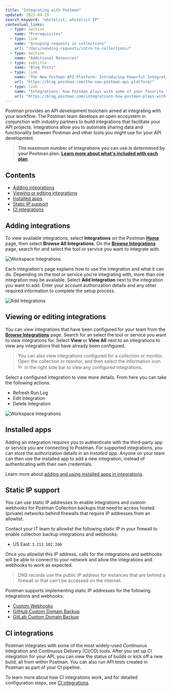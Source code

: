 ```yaml
---
title: "Integrating with Postman"
updated: 2022-04-29
search_keyword: "whitelist, whitelist IP"
contextual_links:
  - type: section
    name: "Prerequisites"
  - type: link
    name: "Grouping requests in collections"
    url: "/docs/sending-requests/intro-to-collections/"
  - type: section
    name: "Additional Resources"
  - type: subtitle
    name: "Blog Posts"
  - type: link
    name: "The New Postman API Platform: Introducing Powerful Integrations"
    url: "https://blog.postman.com/the-new-postman-api-platform/"
  - type: link
    name: "Integrations: how Postman plays with some of your favorite tools"
    url: "https://blog.postman.com/integrations-how-postman-plays-with-some-of-your-favorite-tools/"
---
```


Postman provides an API development toolchain aimed at integrating with your workflow. The Postman team develops an open ecosystem in conjunction with industry partners to build integrations that facilitate your API projects. Integrations allow you to automate sharing data and functionality between Postman and other tools you might use for your API development.

> **The maximum number of integrations you can use is determined by your Postman plan. [Learn more about what's included with each plan](https://www.postman.com/pricing/).**

## Contents

* [Adding integrations](#adding-integrations)
* [Viewing or editing integrations](#viewing-or-editing-integrations)
* [Installed apps](#installed-apps)
* [Static IP support](#static-ip-support)
* [CI integrations](#ci-integrations)

## Adding integrations

To view available integrations, select **Integrations** on the Postman **[Home](http://go.postman.co/)** page, then select **Browse All Integrations**. On the **[Browse Integrations](https://go.postman.co/integrations/browse)** page, search for and select the tool or service you want to integrate with.

![Workspace Integrations](https://assets.postman.com/postman-docs/browse-integrations.jpg)

Each integration's page explains how to use the integration and what it can do. Depending on the tool or service you're integrating with, more than one integration may be available. Select **Add Integration** next to the integration you want to add. Enter your account authorization details and any other required information to complete the setup process.

![Add Integrations](https://assets.postman.com/postman-docs/add-integration-b.jpg)


## Viewing or editing integrations

You can view integrations that have been configured for your team from the **[Browse Integrations](https://go.postman.co/integrations/browse)** page. Search for an select the tool or service you want to view integrations for. Select **View** or **View All** next to an integrations to view any integrations that have already been configured.

> You can also view integrations configured for a collection or monitor. Open the collection or monitor, and then select the information icon <img alt="Information icon" src="https://assets.postman.com/postman-docs/icon-information-v9-5.jpg#icon" width="16px"> in the right side bar to view any configured integrations.

Select a configured integration to view more details. From here you can take the following actions:

* Refresh Run Log
* Edit Integration
* Delete Integration

![Workspace Integrations](https://assets.postman.com/postman-docs/integrations-from-teammates.jpg)

## Installed apps

Adding an integration requires you to authenticate with the third-party app or service you are connecting to Postman. For supported integrations, you can store the authorization details in an _installed app_. Anyone on your team can then use the installed app to add a new integration, instead of authenticating with their own credentials.

Learn more about [adding and using installed apps in integrations](/docs/integrations/installed-apps/).

## Static IP support

You can use static IP addresses to enable integrations and custom webhooks for Postman Collection backups that need to access hosted (private) networks behind firewalls that require IP addresses from an allowlist.

Contact your IT team to allowlist the following static IP in your firewall to enable collection backup integrations and webhooks:

* US East: `3.212.102.200`

Once you allowlist this IP address, calls for the integrations and webhooks will be able to connect to your network and allow the integrations and webhooks to work as expected.

> DNS records use the public IP address for instances that are behind a firewall or that can't be accessed on the internet.

Postman supports implementing static IP addresses for the following integrations and webhooks:

* [Custom Webhooks](/docs/integrations/webhooks/)
* [GitHub Custom Domain Backup](/docs/integrations/available-integrations/github/#backup-collections-to-github-on-custom-domain)
* [GitLab Custom Domain Backup](/docs/integrations/available-integrations/gitlab/#backup-your-postman-collections-to-gitlab-on-a-custom-domain)

## CI integrations

Postman integrates with some of the most widely-used Continuous Integration and Continuous Delivery (CI/CD) tools. After you set up CI integration for your API, you can view the status of builds or kick off a new build, all from within Postman. You can also run API tests created in Postman as part of your CI pipeline.

To learn more about how CI integrations work, and for detailed configuration steps, see [CI integrations](/docs/integrations/ci-integrations/).
